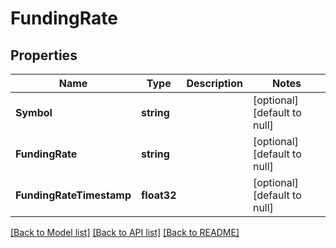 # FundingRate

## Properties
Name | Type | Description | Notes
------------ | ------------- | ------------- | -------------
**Symbol** | **string** |  | [optional] [default to null]
**FundingRate** | **string** |  | [optional] [default to null]
**FundingRateTimestamp** | **float32** |  | [optional] [default to null]

[[Back to Model list]](../README.md#documentation-for-models) [[Back to API list]](../README.md#documentation-for-api-endpoints) [[Back to README]](../README.md)


